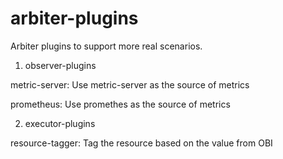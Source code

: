 # arbiter-plugins

Arbiter plugins to support more real scenarios.

1. observer-plugins

metric-server: Use metric-server as the source of metrics

prometheus: Use promethes as the source of metrics

2. executor-plugins

resource-tagger: Tag the resource based on the value from OBI
